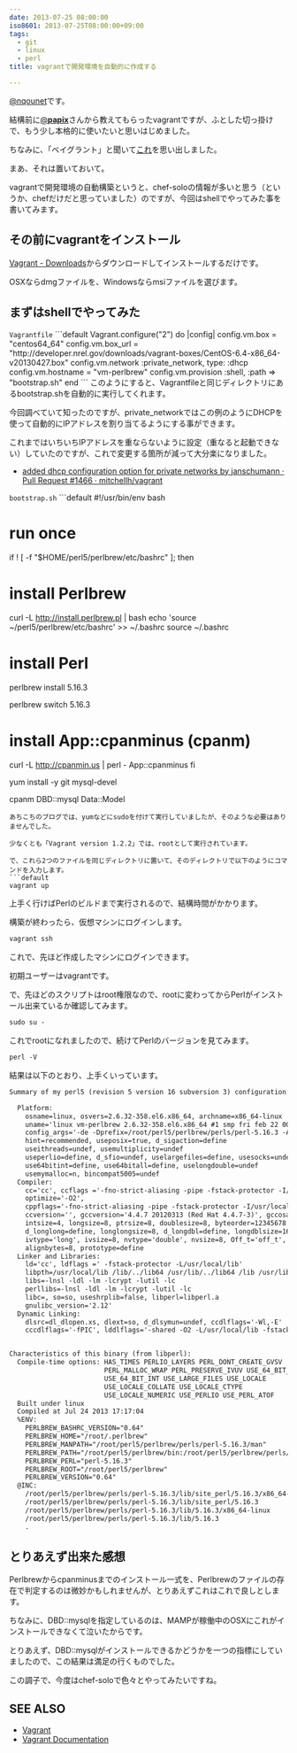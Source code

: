 ```yaml
---
date: 2013-07-25 08:00:00
iso8601: 2013-07-25T08:00:00+09:00
tags:
  - git
  - linux
  - perl
title: vagrantで開発環境を自動的に作成する

---
```


<a href="https://twitter.com/nqounet">@nqounet</a>です。

結構前に<a href="https://twitter.com/__papix__">@__papix__</a>さんから教えてもらったvagrantですが、ふとした切っ掛けで、もう少し本格的に使いたいと思いはじめました。

ちなみに、「ベイグラント」と聞いて<a href="http://ja.wikipedia.org/wiki/%E3%83%99%E3%82%A4%E3%82%B0%E3%83%A9%E3%83%B3%E3%83%88%E3%82%B9%E3%83%88%E3%83%BC%E3%83%AA%E3%83%BC">これ</a>を思い出しました。

まあ、それは置いておいて。

vagrantで開発環境の自動構築というと、chef-soloの情報が多いと思う（というか、chefだけだと思っていました）のですが、今回はshellでやってみた事を書いてみます。
<h2>その前にvagrantをインストール</h2>
<a href="http://downloads.vagrantup.com/">Vagrant - Downloads</a>からダウンロードしてインストールするだけです。

OSXならdmgファイルを、Windowsならmsiファイルを選びます。
<h2>まずはshellでやってみた</h2>
<code>Vagrantfile</code>
```default
Vagrant.configure("2") do |config|
  config.vm.box = "centos64_64"
  config.vm.box_url = "http://developer.nrel.gov/downloads/vagrant-boxes/CentOS-6.4-x86_64-v20130427.box"
  config.vm.network :private_network, type: :dhcp
  config.vm.hostname = "vm-perlbrew"
  config.vm.provision :shell, :path => "bootstrap.sh"
end
```
このようにすると、Vagrantfileと同じディレクトリにあるbootstrap.shを自動的に実行してくれます。

今回調べていて知ったのですが、private_networkではこの例のようにDHCPを使って自動的にIPアドレスを割り当てるようにする事ができます。

これまではいちいちIPアドレスを重ならないように設定（重なると起動できない）していたのですが、これで変更する箇所が減って大分楽になりました。
<ul>
	<li><a href="https://github.com/mitchellh/vagrant/pull/1466">added dhcp configuration option for private networks by janschumann · Pull Request #1466 · mitchellh/vagrant</a></li>
</ul>
<code>bootstrap.sh</code>
```default
#!/usr/bin/env bash

# run once
if ! [ -f "$HOME/perl5/perlbrew/etc/bashrc" ]; then
  # install Perlbrew
  curl -L http://install.perlbrew.pl | bash
  echo 'source ~/perl5/perlbrew/etc/bashrc' >> ~/.bashrc
  source ~/.bashrc

  # install Perl
  perlbrew install 5.16.3

  perlbrew switch 5.16.3

  # install App::cpanminus (cpanm)
  curl -L http://cpanmin.us | perl - App::cpanminus
fi

yum install -y git mysql-devel

cpanm DBD::mysql Data::Model
```
あちこちのブログでは、yumなどにsudoを付けて実行していましたが、そのような必要はありませんでした。

少なくとも「Vagrant version 1.2.2」では、rootとして実行されています。

で、これら2つのファイルを同じディレクトリに置いて、そのディレクトリで以下のようにコマンドを入力します。
```default
vagrant up
```
上手く行けばPerlのビルドまで実行されるので、結構時間がかかります。

構築が終わったら、仮想マシンにログインします。
```default
vagrant ssh
```
これで、先ほど作成したマシンにログインできます。

初期ユーザーはvagrantです。

で、先ほどのスクリプトはroot権限なので、rootに変わってからPerlがインストール出来ているか確認してみます。
```default
sudo su -
```
これでrootになれましたので、続けてPerlのバージョンを見てみます。
```default
perl -V
```
結果は以下のとおり、上手くいっています。
```default
Summary of my perl5 (revision 5 version 16 subversion 3) configuration:

  Platform:
    osname=linux, osvers=2.6.32-358.el6.x86_64, archname=x86_64-linux
    uname='linux vm-perlbrew 2.6.32-358.el6.x86_64 #1 smp fri feb 22 00:31:26 utc 2013 x86_64 x86_64 x86_64 gnulinux '
    config_args='-de -Dprefix=/root/perl5/perlbrew/perls/perl-5.16.3 -Aeval:scriptdir=/root/perl5/perlbrew/perls/perl-5.16.3/bin'
    hint=recommended, useposix=true, d_sigaction=define
    useithreads=undef, usemultiplicity=undef
    useperlio=define, d_sfio=undef, uselargefiles=define, usesocks=undef
    use64bitint=define, use64bitall=define, uselongdouble=undef
    usemymalloc=n, bincompat5005=undef
  Compiler:
    cc='cc', ccflags ='-fno-strict-aliasing -pipe -fstack-protector -I/usr/local/include -D_LARGEFILE_SOURCE -D_FILE_OFFSET_BITS=64',
    optimize='-O2',
    cppflags='-fno-strict-aliasing -pipe -fstack-protector -I/usr/local/include'
    ccversion='', gccversion='4.4.7 20120313 (Red Hat 4.4.7-3)', gccosandvers=''
    intsize=4, longsize=8, ptrsize=8, doublesize=8, byteorder=12345678
    d_longlong=define, longlongsize=8, d_longdbl=define, longdblsize=16
    ivtype='long', ivsize=8, nvtype='double', nvsize=8, Off_t='off_t', lseeksize=8
    alignbytes=8, prototype=define
  Linker and Libraries:
    ld='cc', ldflags =' -fstack-protector -L/usr/local/lib'
    libpth=/usr/local/lib /lib/../lib64 /usr/lib/../lib64 /lib /usr/lib /lib64 /usr/lib64 /usr/local/lib64
    libs=-lnsl -ldl -lm -lcrypt -lutil -lc
    perllibs=-lnsl -ldl -lm -lcrypt -lutil -lc
    libc=, so=so, useshrplib=false, libperl=libperl.a
    gnulibc_version='2.12'
  Dynamic Linking:
    dlsrc=dl_dlopen.xs, dlext=so, d_dlsymun=undef, ccdlflags='-Wl,-E'
    cccdlflags='-fPIC', lddlflags='-shared -O2 -L/usr/local/lib -fstack-protector'


Characteristics of this binary (from libperl): 
  Compile-time options: HAS_TIMES PERLIO_LAYERS PERL_DONT_CREATE_GVSV
                        PERL_MALLOC_WRAP PERL_PRESERVE_IVUV USE_64_BIT_ALL
                        USE_64_BIT_INT USE_LARGE_FILES USE_LOCALE
                        USE_LOCALE_COLLATE USE_LOCALE_CTYPE
                        USE_LOCALE_NUMERIC USE_PERLIO USE_PERL_ATOF
  Built under linux
  Compiled at Jul 24 2013 17:17:04
  %ENV:
    PERLBREW_BASHRC_VERSION="0.64"
    PERLBREW_HOME="/root/.perlbrew"
    PERLBREW_MANPATH="/root/perl5/perlbrew/perls/perl-5.16.3/man"
    PERLBREW_PATH="/root/perl5/perlbrew/bin:/root/perl5/perlbrew/perls/perl-5.16.3/bin"
    PERLBREW_PERL="perl-5.16.3"
    PERLBREW_ROOT="/root/perl5/perlbrew"
    PERLBREW_VERSION="0.64"
  @INC:
    /root/perl5/perlbrew/perls/perl-5.16.3/lib/site_perl/5.16.3/x86_64-linux
    /root/perl5/perlbrew/perls/perl-5.16.3/lib/site_perl/5.16.3
    /root/perl5/perlbrew/perls/perl-5.16.3/lib/5.16.3/x86_64-linux
    /root/perl5/perlbrew/perls/perl-5.16.3/lib/5.16.3
    .
```
<h2>とりあえず出来た感想</h2>
Perlbrewからcpanminusまでのインストール一式を、Perlbrewのファイルの存在で判定するのは微妙かもしれませんが、とりあえずこれはこれで良しとします。

ちなみに、DBD::mysqlを指定しているのは、MAMPが稼働中のOSXにこれがインストールできなくて泣いたからです。

とりあえず、DBD::mysqlがインストールできるかどうかを一つの指標にしていましたので、この結果は満足の行くものでした。

この調子で、今度はchef-soloで色々とやってみたいですね。
<h2>SEE ALSO</h2>
<ul>
	<li><a href="http://www.vagrantup.com/">Vagrant</a></li>
	<li><a href="http://docs.vagrantup.com/v2/provisioning/shell.html">Vagrant Documentation</a></li>
</ul>    	